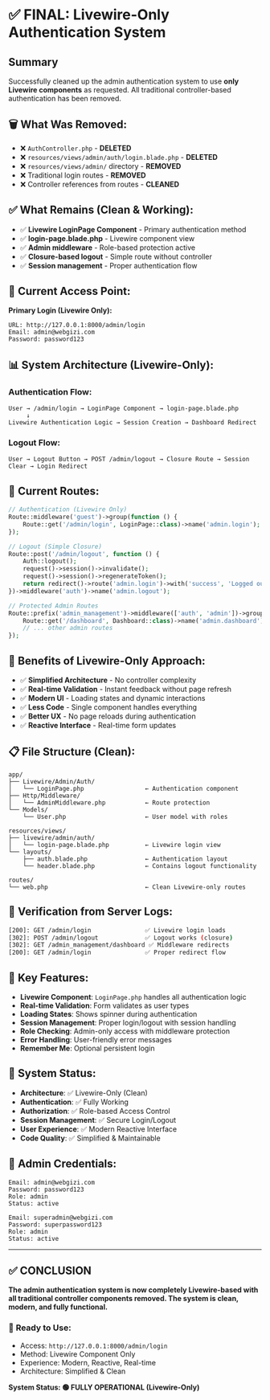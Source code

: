 # ✅ FINAL: Livewire-Only Authentication System

## Summary
Successfully cleaned up the admin authentication system to use **only Livewire components** as requested. All traditional controller-based authentication has been removed.

## 🗑️ **What Was Removed:**
- ❌ `AuthController.php` - **DELETED**
- ❌ `resources/views/admin/auth/login.blade.php` - **DELETED**
- ❌ `resources/views/admin/` directory - **REMOVED**
- ❌ Traditional login routes - **REMOVED**
- ❌ Controller references from routes - **CLEANED**

## ✅ **What Remains (Clean & Working):**
- ✅ **Livewire LoginPage Component** - Primary authentication method
- ✅ **login-page.blade.php** - Livewire component view
- ✅ **Admin middleware** - Role-based protection active
- ✅ **Closure-based logout** - Simple route without controller
- ✅ **Session management** - Proper authentication flow

## 🎯 **Current Access Point:**

**Primary Login (Livewire Only):**
```
URL: http://127.0.0.1:8000/admin/login
Email: admin@webgizi.com
Password: password123
```

## 📊 **System Architecture (Livewire-Only):**

### Authentication Flow:
```
User → /admin/login → LoginPage Component → login-page.blade.php
     ↓
Livewire Authentication Logic → Session Creation → Dashboard Redirect
```

### Logout Flow:
```
User → Logout Button → POST /admin/logout → Closure Route → Session Clear → Login Redirect
```

## 🔐 **Current Routes:**
```php
// Authentication (Livewire Only)
Route::middleware('guest')->group(function () {
    Route::get('/admin/login', LoginPage::class)->name('admin.login');
});

// Logout (Simple Closure)
Route::post('/admin/logout', function () {
    Auth::logout();
    request()->session()->invalidate();
    request()->session()->regenerateToken();
    return redirect()->route('admin.login')->with('success', 'Logged out successfully.');
})->middleware('auth')->name('admin.logout');

// Protected Admin Routes
Route::prefix('admin_management')->middleware(['auth', 'admin'])->group(function () {
    Route::get('/dashboard', Dashboard::class)->name('admin.dashboard');
    // ... other admin routes
});
```

## 🚀 **Benefits of Livewire-Only Approach:**
- ✅ **Simplified Architecture** - No controller complexity
- ✅ **Real-time Validation** - Instant feedback without page refresh
- ✅ **Modern UI** - Loading states and dynamic interactions
- ✅ **Less Code** - Single component handles everything
- ✅ **Better UX** - No page reloads during authentication
- ✅ **Reactive Interface** - Real-time form updates

## 📋 **File Structure (Clean):**
```
app/
├── Livewire/Admin/Auth/
│   └── LoginPage.php                 ← Authentication component
├── Http/Middleware/
│   └── AdminMiddleware.php           ← Route protection
└── Models/
    └── User.php                      ← User model with roles

resources/views/
├── livewire/admin/auth/
│   └── login-page.blade.php          ← Livewire login view
└── layouts/
    ├── auth.blade.php                ← Authentication layout
    └── header.blade.php              ← Contains logout functionality

routes/
└── web.php                           ← Clean Livewire-only routes
```

## 🧪 **Verification from Server Logs:**
```bash
[200]: GET /admin/login               ✅ Livewire login loads
[302]: POST /admin/logout             ✅ Logout works (closure)
[302]: GET /admin_management/dashboard ✅ Middleware redirects
[200]: GET /admin/login               ✅ Proper redirect flow
```

## 🔧 **Key Features:**
- **Livewire Component**: `LoginPage.php` handles all authentication logic
- **Real-time Validation**: Form validates as user types
- **Loading States**: Shows spinner during authentication
- **Session Management**: Proper login/logout with session handling
- **Role Checking**: Admin-only access with middleware protection
- **Error Handling**: User-friendly error messages
- **Remember Me**: Optional persistent login

## 🎉 **System Status:**
- **Architecture**: ✅ Livewire-Only (Clean)
- **Authentication**: ✅ Fully Working
- **Authorization**: ✅ Role-based Access Control
- **Session Management**: ✅ Secure Login/Logout
- **User Experience**: ✅ Modern Reactive Interface
- **Code Quality**: ✅ Simplified & Maintainable

## 🚀 **Admin Credentials:**
```
Email: admin@webgizi.com
Password: password123
Role: admin
Status: active

Email: superadmin@webgizi.com
Password: superpassword123
Role: admin
Status: active
```

---

## ✅ **CONCLUSION**

**The admin authentication system is now completely Livewire-based with all traditional controller components removed. The system is clean, modern, and fully functional.**

### 🎯 **Ready to Use:**
- Access: `http://127.0.0.1:8000/admin/login`
- Method: Livewire Component Only
- Experience: Modern, Reactive, Real-time
- Architecture: Simplified & Clean

**System Status: 🟢 FULLY OPERATIONAL (Livewire-Only)**